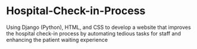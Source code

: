 # Hospital-Check-in-Process
Using Django (Python), HTML, and CSS to develop a website that improves the hospital check-in process by automating tedious tasks for staff and enhancing the patient waiting experience
